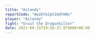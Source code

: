 ```yaml
---
title: "Aslandy"
reportCode: "AwzDtkJpV16dYmNv"
player: "Aslandy"
fight: "Gruul the Dragonkiller"
date: 2021-09-15T19:58:37.879000+00:00
---
```

